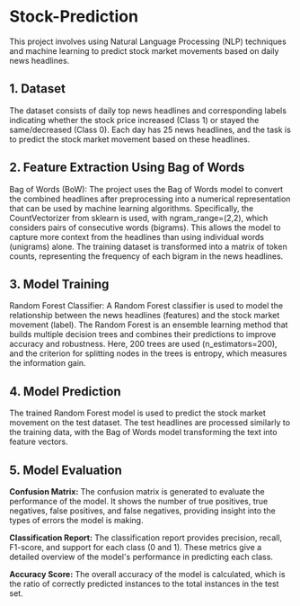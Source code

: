 # Stock-Prediction

This project involves using Natural Language Processing (NLP) techniques and machine learning to predict stock market movements based on daily news headlines.


## 1. Dataset  
The dataset consists of daily top news headlines and corresponding labels indicating whether the stock price increased (Class 1) or stayed the same/decreased (Class 0). Each day has 25 news headlines, and the task is to predict the stock market movement based on these headlines.  
 
  
## 2. Feature Extraction Using Bag of Words
Bag of Words (BoW): The project uses the Bag of Words model to convert the combined headlines after preprocessing into a numerical representation that can be used by machine learning algorithms. Specifically, the CountVectorizer from sklearn is used, with ngram_range=(2,2), which considers pairs of consecutive words (bigrams). This allows the model to capture more context from the headlines than using individual words (unigrams) alone.
The training dataset is transformed into a matrix of token counts, representing the frequency of each bigram in the news headlines.  

## 3. Model Training
Random Forest Classifier: A Random Forest classifier is used to model the relationship between the news headlines (features) and the stock market movement (label). The Random Forest is an ensemble learning method that builds multiple decision trees and combines their predictions to improve accuracy and robustness. Here, 200 trees are used (n_estimators=200), and the criterion for splitting nodes in the trees is entropy, which measures the information gain.  

## 4. Model Prediction  
The trained Random Forest model is used to predict the stock market movement on the test dataset. The test headlines are processed similarly to the training data, with the Bag of Words model transforming the text into feature vectors. 

## 5. Model Evaluation  
**Confusion Matrix:** The confusion matrix is generated to evaluate the performance of the model. It shows the number of true positives, true negatives, false positives, and false negatives, providing insight into the types of errors the model is making.  

**Classification Report:** The classification report provides precision, recall, F1-score, and support for each class (0 and 1). These metrics give a detailed overview of the model's performance in predicting each class.  

**Accuracy Score:** The overall accuracy of the model is calculated, which is the ratio of correctly predicted instances to the total instances in the test set.
